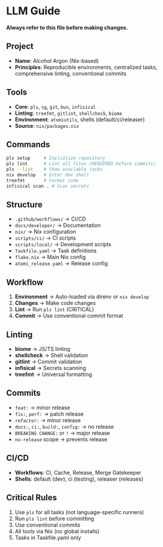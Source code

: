 # LLM Guide

**Always refer to this file before making changes.**

## Project
- **Name**: Alcohol Argon (Nix-based)
- **Principles**: Reproducible environments, centralized tasks, comprehensive linting, conventional commits

## Tools
- **Core**: `pls`, `sg`, `git`, `bun`, `infisical`
- **Linting**: `treefmt`, `gitlint`, `shellcheck`, `biome`
- **Environment**: `atomiutils`, shells (default/ci/releaser)
- **Source**: `nix/packages.nix`

## Commands
```bash
pls setup     # Initialize repository
pls lint      # Lint all files (REQUIRED before commits)
pls --list    # Show available tasks
nix develop   # Enter dev shell
treefmt       # Format code
infisical scan . # Scan secrets
```

## Structure
- `.github/workflows/` → CI/CD
- `docs/developer/` → Documentation
- `nix/` → Nix configuration
- `scripts/ci/` → CI scripts
- `scripts/local/` → Development scripts
- `Taskfile.yaml` → Task definitions
- `flake.nix` → Main Nix config
- `atomi_release.yaml` → Release config

## Workflow
1. **Environment** → Auto-loaded via direnv or `nix develop`
2. **Changes** → Make code changes
3. **Lint** → Run `pls lint` (CRITICAL)
4. **Commit** → Use conventional commit format

## Linting
- **biome** → JS/TS linting
- **shellcheck** → Shell validation
- **gitlint** → Commit validation
- **infisical** → Secrets scanning
- **treefmt** → Universal formatting

## Commits
- `feat:` → minor release
- `fix:`, `perf:` → patch release
- `refactor:` → minor release
- `docs:`, `ci:`, `build:`, `config:` → no release
- `BREAKING CHANGE:` or `!` → major release
- `no-release` scope → prevents release

## CI/CD
- **Workflows**: CI, Cache, Release, Merge Gatekeeper
- **Shells**: default (dev), ci (testing), releaser (releases)

## Critical Rules
1. Use `pls` for all tasks (not language-specific runners)
2. Run `pls lint` before committing
3. Use conventional commits
4. All tools via Nix (no global installs)
5. Tasks in Taskfile.yaml only 